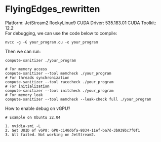 # FlyingEdges_rewritten

Platform: JetStream2 RockyLinux9
CUDA Driver: 535.183.01
CUDA Toolkit: 12.2  
For debugging, we can use the code below to compile:
```shell
nvcc -g -G your_program.cu -o your_program
```
Then we can run:
```shell
compute-sanitizer ./your_program

# For memory access
compute-sanitizer --tool memcheck ./your_program
# For threads synchronization
compute-sanitizer --tool racecheck ./your_program
# For initialization
compute-sanitizer --tool initcheck ./your_program
# For memory leak
compute-sanitizer --tool memcheck --leak-check full ./your_program
```

How to enable debug on vGPU?
```shell
# Example on Ubuntu 22.04

1. nvidia-smi -L
2. Get UUID of vGPU: GPU-c140d6fa-8034-11ef-ba7d-3b939bc7f0f1
3. All failed. Not working on JetStream2.
```